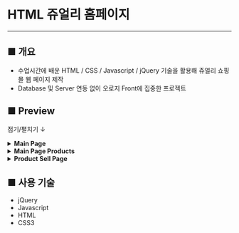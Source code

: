 # HTML 쥬얼리 홈페이지

------------

## ■ 개요
- 수업시간에 배운 HTML / CSS / Javascript / jQuery 기술을 활용해 쥬얼리 쇼핑몰 웹 페이지 제작
- Database 및 Server 연동 없이 오로지 Front에 집중한 프로젝트

## ■ Preview
접기/펼치기 ↓
<details>
<summary><b>Main Page</b></summary>
<div markdown="1">
<figure>
    <img class="img" src="https://cdn.jsdelivr.net/gh/jsung95/HTML_Shoppin_Mall/README_IMG/main.PNG" width="70%" height="auto">
</figure>

</div>
</details>

<details>
<summary><b>Main Page Products</b></summary>
<div markdown="1">
<figure>
    <img class="img" src="https://cdn.jsdelivr.net/gh/jsung95/HTML_Shoppin_Mall/README_IMG/products.PNG" width="70%" height="auto">
</figure>

</div>
</details>

<details>
<summary><b>Product Sell Page</b></summary>
<div markdown="1">
<figure>
    <img class="img" src="https://cdn.jsdelivr.net/gh/jsung95/HTML_Shoppin_Mall/README_IMG/product.PNG" width="70%" height="auto">
</figure>

</div>
</details>

## ■ 사용 기술
- jQuery
- Javascript
- HTML
- CSS3
